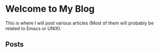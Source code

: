 # Welcome to My Blog
This is where I will post various articles (Most of them will probably be related to Emacs or UNIX).

## Posts

